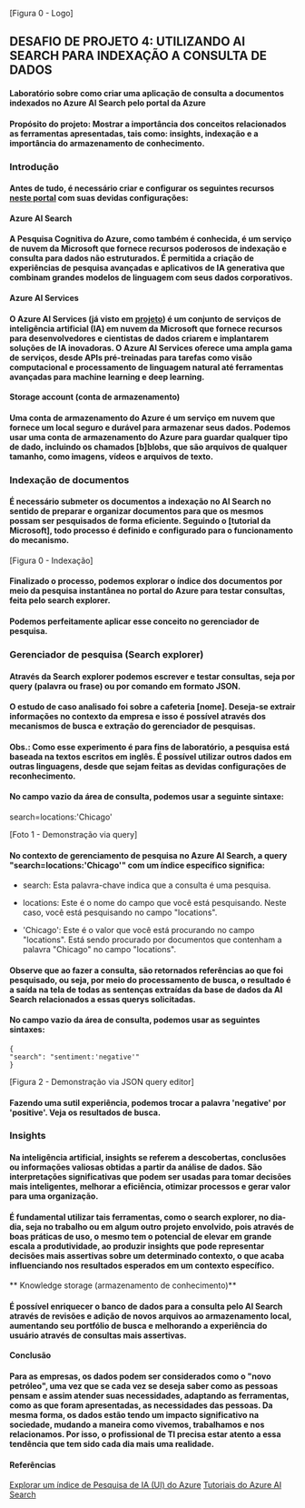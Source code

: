 [Figura 0 - Logo] 

## DESAFIO DE PROJETO 4: UTILIZANDO AI SEARCH PARA INDEXAÇÃO A CONSULTA DE DADOS

#### Laboratório sobre como criar uma aplicação de consulta a documentos indexados no Azure AI Search pelo portal da Azure

#### Propósito do projeto: Mostrar a importância dos conceitos relacionados as ferramentas apresentadas, tais como: insights, indexação e a importância do armazenamento de conhecimento. 

### Introdução

#### Antes de tudo, é necessário criar e configurar os seguintes recursos [neste portal](https://microsoftlearning.github.io/mslearn-ai-fundamentals/Instructions/Labs/11-ai-search.html) com suas devidas configurações:

**Azure AI Search**

#### A Pesquisa Cognitiva do Azure, como também é conhecida, é um serviço de nuvem da Microsoft que fornece recursos poderosos de indexação e consulta para dados não estruturados. É permitida a criação de experiências de pesquisa avançadas e aplicativos de IA generativa que combinam grandes modelos de linguagem com seus dados corporativos.

**Azure AI Services** 

#### O Azure AI Services (já visto em [projeto](projeto)) é um conjunto de serviços de inteligência artificial (IA) em nuvem da Microsoft que fornece recursos para desenvolvedores e cientistas de dados criarem e implantarem soluções de IA inovadoras. O Azure AI Services oferece uma ampla gama de serviços, desde APIs pré-treinadas para tarefas como visão computacional e processamento de linguagem natural até ferramentas avançadas para machine learning e deep learning.

**Storage account (conta de armazenamento)**

#### Uma conta de armazenamento do Azure é um serviço em nuvem que fornece um local seguro e durável para armazenar seus dados. Podemos usar uma conta de armazenamento do Azure para guardar qualquer tipo de dado, incluindo os chamados [b]blobs, que são arquivos de qualquer tamanho, como imagens, vídeos e arquivos de texto.

### Indexação de documentos

#### É necessário submeter os documentos a indexação no AI Search no sentido de preparar e organizar documentos para que os mesmos possam ser pesquisados de forma eficiente. Seguindo o [tutorial da Microsoft], todo processo é definido e configurado para o funcionamento do mecanismo. 

[Figura 0 - Indexação]

#### Finalizado o processo, podemos explorar o índice dos documentos por meio da pesquisa instantânea no portal do Azure para testar consultas, feita pelo search explorer. 

#### Podemos perfeitamente aplicar esse conceito no gerenciador de pesquisa.

### Gerenciador de pesquisa (Search explorer)

#### Através da Search explorer podemos escrever e testar consultas, seja por query (palavra ou frase) ou por comando em formato JSON.
#### O estudo de caso analisado foi sobre a cafeteria [nome]. Deseja-se extrair informações no contexto da empresa e isso é possível através dos mecanismos de busca e extração do gerenciador de pesquisas.

#### Obs.: Como esse experimento é para fins de laboratório, a pesquisa está baseada na textos escritos em inglês. É possível utilizar outros dados em outras linguagens, desde que sejam feitas as devidas configurações de reconhecimento. 

#### No campo vazio da área de consulta, podemos usar a seguinte sintaxe:

search=locations:'Chicago'

[Foto 1 - Demonstração via query]

#### No contexto de gerenciamento de pesquisa no Azure AI Search, a query "search=locations:'Chicago'" com um índice específico significa:

* search: Esta palavra-chave indica que a consulta é uma pesquisa.

* locations: Este é o nome do campo que você está pesquisando. Neste caso, você está pesquisando no campo "locations".

* 'Chicago': Este é o valor que você está procurando no campo "locations". Está sendo procurado por documentos que contenham a palavra "Chicago" no campo "locations".

#### Observe que ao fazer a consulta, são retornados referências ao que foi pesquisado, ou seja, por meio do processamento de busca, o resultado é a saída na tela de todas as sentenças extraídas da base de dados da AI Search relacionados a essas querys solicitadas. 

#### No campo vazio da área de consulta, podemos usar as seguintes sintaxes:

```
{
"search": "sentiment:'negative'"
}

```

[Figura 2 - Demonstração via JSON query editor]

#### Fazendo uma sutil experiência, podemos trocar a palavra 'negative' por 'positive'. Veja os resultados de busca. 

### Insights

#### Na inteligência artificial, insights se referem a descobertas, conclusões ou informações valiosas obtidas a partir da análise de dados. São interpretações significativas que podem ser usadas para tomar decisões mais inteligentes, melhorar a eficiência, otimizar processos e gerar valor para uma organização.
#### É fundamental utilizar tais ferramentas, como o search explorer, no dia-dia, seja no trabalho ou em algum outro projeto envolvido, pois através de boas práticas de uso, o mesmo tem o potencial de elevar em grande escala a produtividade, ao produzir insights que pode representar decisões mais assertivas sobre um determinado contexto, o que acaba influenciando nos resultados esperados em um contexto específico.    

** Knowledge storage (armazenamento de conhecimento)**  

#### É possível enriquecer o banco de dados para a consulta pelo AI Search através de revisões e adição de novos arquivos ao armazenamento local, aumentando seu portfólio de busca e melhorando a experiência do usuário através de consultas mais assertivas. 

**Conclusão**

#### Para as empresas, os dados podem ser considerados como o "novo petróleo", uma vez que se cada vez se deseja saber como as pessoas pensam e assim atender suas necessidades, adaptando as ferramentas, como as que foram apresentadas, as necessidades das pessoas. Da mesma forma, os dados estão tendo um impacto significativo na sociedade, mudando a maneira como vivemos, trabalhamos e nos relacionamos. Por isso, o profissional de TI precisa estar atento a essa tendência  que tem sido cada dia mais uma realidade.

#### Referências

[Explorar um índice de Pesquisa de IA (UI) do Azure](https://microsoftlearning.github.io/mslearn-ai-fundamentals/Instructions/Labs/11-ai-search.html)
[Tutoriais do Azure AI Search](https://docs.microsoft.com/pt-br/azure/search/search-how-to-create-search-index)